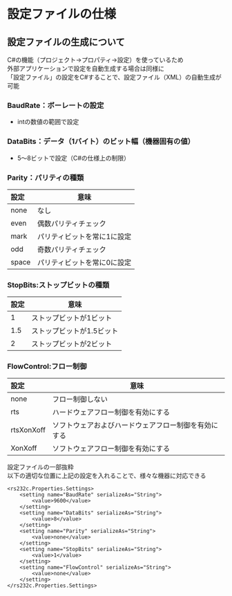 # 設定ファイルの仕様
## 設定ファイルの生成について
C#の機能（プロジェクト→プロパティ→設定）を使っているため  
外部アプリケーションで設定を自動生成する場合は同様に  
「設定ファイル」の設定をC#することで、設定ファイル（XML）の自動生成が可能  
### BaudRate：ボーレートの設定  
* intの数値の範囲で設定  

### DataBits：データ（1バイト）のビット幅（機器固有の値）  
* 5～8ビットで設定（C#の仕様上の制限）  

### Parity：パリティの種類
設定|意味|
:----|----  
none|なし|
even|偶数パリティチェック|
mark|パリティビットを常に1に設定|
odd|奇数パリティチェック|
space|パリティビットを常に0に設定|

### StopBits:ストップビットの種類
設定|意味
:---|---
1|ストップビットが1ビット
1.5|ストップビットが1.5ビット
2|ストップビットが2ビット

### FlowControl:フロー制御
設定|意味
:---|---
none|フロー制御しない
rts|ハードウェアフロー制御を有効にする
rtsXonXoff|ソフトウェアおよびハードウェアフロー制御を有効にする
XonXoff|ソフトウェアフロー制御を有効にする

設定ファイルの一部抜粋  
以下の適切な位置に上記の設定を入れることで、様々な機器に対応できる
```
<rs232c.Properties.Settings>
    <setting name="BaudRate" serializeAs="String">
        <value>9600</value>
    </setting>
    <setting name="DataBits" serializeAs="String">
        <value>8</value>
    </setting>
    <setting name="Parity" serializeAs="String">
        <value>none</value>
    </setting>
    <setting name="StopBits" serializeAs="String">
        <value>1</value>
    </setting>
    <setting name="FlowControl" serializeAs="String">
        <value>none</value>
    </setting>
</rs232c.Properties.Settings>
```